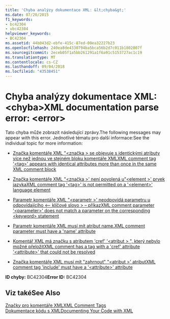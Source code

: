 ```yaml
---
title: 'Chyba analýzy dokumentace XML: &lt;chyba&gt;'
ms.date: 07/20/2015
f1_keywords:
- bc42304
- vbc42304
helpviewer_keywords:
- BC42304
ms.assetid: 44b043d2-ebfe-415c-87ed-00ea32227b23
ms.openlocfilehash: 240ea8de4330794ba5bca56b2d7c011b1802807f
ms.sourcegitcommit: 2eceb05f1a5bb261291a1f6a91c5153727ac1c19
ms.translationtype: MT
ms.contentlocale: cs-CZ
ms.lasthandoff: 09/04/2018
ms.locfileid: "43538451"
---
```

# <a name="xml-documentation-parse-error-lterrorgt"></a><span data-ttu-id="21207-102">Chyba analýzy dokumentace XML: &lt;chyba&gt;</span><span class="sxs-lookup"><span data-stu-id="21207-102">XML documentation parse error: &lt;error&gt;</span></span>
<span data-ttu-id="21207-103">Tato chyba může zobrazit následující zprávy.</span><span class="sxs-lookup"><span data-stu-id="21207-103">The following messages may appear with this error.</span></span> <span data-ttu-id="21207-104">Jednotlivé tématu pro další informace:</span><span class="sxs-lookup"><span data-stu-id="21207-104">See the individual topic for more information:</span></span>  
  
-   [<span data-ttu-id="21207-105">Značka komentáře XML "\<značka > se objevuje s identickými atributy více než jednou ve stejném bloku komentáře XML</span><span class="sxs-lookup"><span data-stu-id="21207-105">XML comment tag '\<tag>' appears with identical attributes more than once in the same XML comment block</span></span>](../../visual-basic/misc/bc42305.md)  
  
-   [<span data-ttu-id="21207-106">Značka komentáře XML "\<značka >' není povolená u"\<element >' prvek jazyka</span><span class="sxs-lookup"><span data-stu-id="21207-106">XML comment tag '\<tag>' is not permitted on a '\<element>' language element</span></span>](../../visual-basic/misc/bc42306.md)  
  
-   [<span data-ttu-id="21207-107">Parametr komentáře XML "\<parametr >' neodpovídá parametru u odpovídajícího \<– klíčové slovo > – příkaz</span><span class="sxs-lookup"><span data-stu-id="21207-107">XML comment parameter '\<parameter>' does not match a parameter on the corresponding \<keyword> statement</span></span>](../../visual-basic/misc/bc42307.md)  
  
-   [<span data-ttu-id="21207-108">Parametr komentáře XML musí mít atribut name.</span><span class="sxs-lookup"><span data-stu-id="21207-108">XML comment parameter must have a 'name' attribute</span></span>](../../visual-basic/misc/bc42308.md)  
  
-   [<span data-ttu-id="21207-109">Komentář XML má značku s atributem 'cref' '\<atribut > ", který nebylo možné přeložit</span><span class="sxs-lookup"><span data-stu-id="21207-109">XML comment has a tag with a 'cref' attribute '\<attribute>' that could not be resolved</span></span>](../../visual-basic/misc/bc42309.md)  
  
-   [<span data-ttu-id="21207-110">Značka komentáře XML musí mít "zahrnout" "\<atribut >' atribut</span><span class="sxs-lookup"><span data-stu-id="21207-110">XML comment tag 'include' must have a '\<attribute>' attribute</span></span>](../../visual-basic/misc/bc42310.md)  
  
 <span data-ttu-id="21207-111">**ID chyby:** BC42304</span><span class="sxs-lookup"><span data-stu-id="21207-111">**Error ID:** BC42304</span></span>  
  
## <a name="see-also"></a><span data-ttu-id="21207-112">Viz také</span><span class="sxs-lookup"><span data-stu-id="21207-112">See Also</span></span>  
 [<span data-ttu-id="21207-113">Značky pro komentáře XML</span><span class="sxs-lookup"><span data-stu-id="21207-113">XML Comment Tags</span></span>](../../visual-basic/language-reference/xmldoc/index.md)  
 [<span data-ttu-id="21207-114">Dokumentace kódu s XML</span><span class="sxs-lookup"><span data-stu-id="21207-114">Documenting Your Code with XML</span></span>](../../visual-basic/programming-guide/program-structure/documenting-your-code-with-xml.md)
